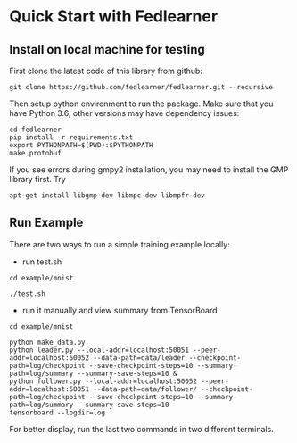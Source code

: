 # Quick Start with Fedlearner

## Install on local machine for testing

First clone the latest code of this library from github:

```
git clone https://github.com/fedlearner/fedlearner.git --recursive
```

Then setup python environment to run the package. Make sure that you have Python 3.6, other versions may have dependency issues:

```
cd fedlearner
pip install -r requirements.txt
export PYTHONPATH=$(PWD):$PYTHONPATH
make protobuf
```

If you see errors during gmpy2 installation, you may need to install the GMP library first. Try

```
apt-get install libgmp-dev libmpc-dev libmpfr-dev
```

## Run Example

There are two ways to run a simple training example locally:

* run test.sh

```
cd example/mnist

./test.sh
```

* run it manually and view summary from TensorBoard

```
cd example/mnist

python make_data.py
python leader.py --local-addr=localhost:50051 --peer-addr=localhost:50052 --data-path=data/leader --checkpoint-path=log/checkpoint --save-checkpoint-steps=10 --summary-path=log/summary --summary-save-steps=10 &
python follower.py --local-addr=localhost:50052 --peer-addr=localhost:50051 --data-path=data/follower/ --checkpoint-path=log/checkpoint --save-checkpoint-steps=10 --summary-path=log/summary --summary-save-steps=10
tensorboard --logdir=log
```

For better display, run the last two commands in two different terminals.
